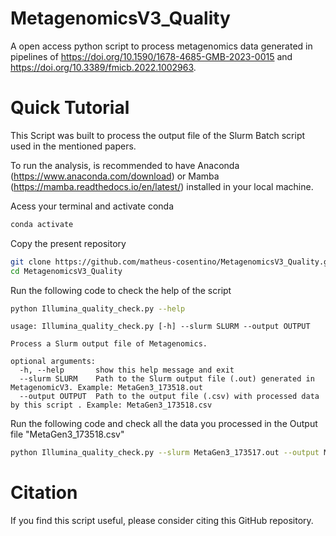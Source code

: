 # MetagenomicsV3_Quality
A open access python script to process metagenomics data generated in pipelines of https://doi.org/10.1590/1678-4685-GMB-2023-0015 and https://doi.org/10.3389/fmicb.2022.1002963.

# Quick Tutorial
This Script was built to process the output file of the Slurm Batch script used in the mentioned papers.

To run the analysis, is recommended to have Anaconda (https://www.anaconda.com/download) or Mamba (https://mamba.readthedocs.io/en/latest/) installed in your local machine.

Acess your terminal and activate conda
```bash
conda activate
```
Copy the present repository
```bash
git clone https://github.com/matheus-cosentino/MetagenomicsV3_Quality.git
cd MetagenomicsV3_Quality
```
Run the following code to check the help of the script
```bash
python Illumina_quality_check.py --help
```

```output
usage: Illumina_quality_check.py [-h] --slurm SLURM --output OUTPUT

Process a Slurm output file of Metagenomics.

optional arguments:
  -h, --help       show this help message and exit
  --slurm SLURM    Path to the Slurm output file (.out) generated in MetagenomicV3. Example: MetaGen3_173518.out
  --output OUTPUT  Path to the output file (.csv) with processed data by this script . Example: MetaGen3_173518.csv
```


Run the following code and check all the data you processed in the Output file "MetaGen3_173518.csv"
```bash
python Illumina_quality_check.py --slurm MetaGen3_173517.out --output MetaGen3_173518.csv
```

# Citation
If you find this script useful, please consider citing this GitHub repository.
